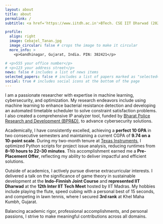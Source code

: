 ```yaml
---
layout: about
title: about
permalink: /
subtitle: <a href='https://www.iitdh.ac.in'>BTech. CSE IIT Dharwad (2021-2025)</a>. Karnataka, India.

profile:
  align: right
  image: Cebajel_Tanan.jpg
  image_circular: false # crops the image to make it circular
  more_info: >
    <p>Gandhinagar, Gujarat, India. PIN: 382421</p>

# <p>555 your office number</p>
# <p>123 your address street</p>
news: false # includes a list of news items
selected_papers: false # includes a list of papers marked as "selected={true}"
social: true # includes social icons at the bottom of the page
---
```


<!-- Write your biography here. Tell the world about yourself. Link to your favorite [subreddit](http://reddit.com). You can put a picture in, too. The code is already in, just name your picture `prof_pic.jpg` and put it in the `img/` folder.

Put your address / P.O. box / other info right below your picture. You can also disable any of these elements by editing `profile` property of the YAML header of your `_pages/about.md`. Edit `_bibliography/papers.bib` and Jekyll will render your [publications page](/al-folio/publications/) automatically.

Link to your social media connections, too. This theme is set up to use [Font Awesome icons](https://fontawesome.com/) and [Academicons](https://jpswalsh.github.io/academicons/), like the ones below. Add your Facebook, Twitter, LinkedIn, Google Scholar, or just disable all of them. -->

I am a passionate researcher with expertise in machine learning, cybersecurity, and optimization. My research endeavors include using machine learning to enhance bacterial resistance detection and developing an automated timetable scheduler to solve constraint satisfaction problems. I also created a comprehensive IP analyzer tool, funded by [Bharat Police Research and Development (BPR&D)](https://bprd.nic.in), to advance cybersecurity solutions.

Academically, I have consistently excelled, achieving a **perfect 10 GPA** in two consecutive semesters and maintaining a current CGPA of **9.74 on a 10-point scale**. During my two-month tenure at [Texas Instruments](https://www.ti.com), I optimized Python scripts for project issue analysis, reducing runtimes from **8–10 hours to 22–30 minutes**. This accomplishment earned me a **Pre-Placement Offer**, reflecting my ability to deliver impactful and efficient solutions.

Outside of academics, I actively pursue diverse extracurricular interests. I delivered a talk on the significance of game theory in sustainable development at the **Indo-Finnish Joint Course** and **represented IIT Dharwad** at the **12th Inter IIT Tech Meet** hosted by IIT Madras. My hobbies include playing the flute, speed cubing with a personal best of 15 seconds, and competing in lawn tennis, where I secured **3rd rank** at Khel Maha Kumbh, Gujarat.

Balancing academic rigor, professional accomplishments, and personal passions, I strive to make meaningful contributions across all domains.
